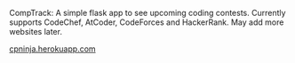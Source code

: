 CompTrack: A simple flask app to see upcoming coding contests.
Currently supports CodeChef, AtCoder, CodeForces and HackerRank. 
May add more websites later.

[cpninja.herokuapp.com](website)
